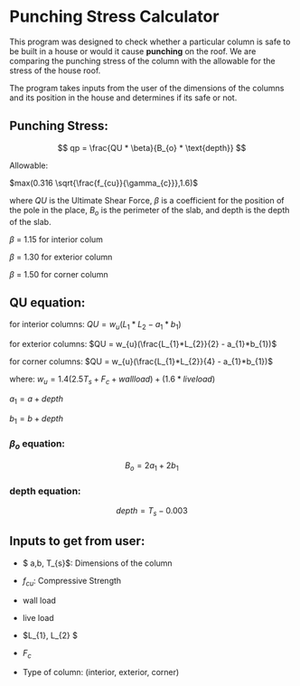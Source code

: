# Punching Stress Calculator

This program was designed to check whether a particular column is safe to be built in a house or would it cause **punching** on the roof. We are comparing the punching stress of the column with the allowable for the stress of the house roof.

The program takes inputs from the user of the dimensions of the columns and its position in the house and determines if its safe or not.

## Punching Stress:
$$ qp =  \frac{QU * \beta}{B_{o} * \text{depth}} $$ 

Allowable:

$max(0.316 \sqrt{\frac{f_{cu}}{\gamma_{c}}},1.6)$


where $QU$ is the Ultimate Shear Force, $\beta$ is a coefficient for the position of the pole in the place, $B_{o}$ is the perimeter of the slab, and depth is the depth of the slab.

$\beta$ = 1.15 for interior colum

$\beta$ = 1.30 for exterior column

$\beta$ = 1.50 for corner column


## QU equation:
for interior columns:
$QU = w_{u}(L_{1}*L_{2} - a_{1}*b_{1})$

for exterior columns:
$QU = w_{u}(\frac{L_{1}*L_{2}}{2} - a_{1}*b_{1})$

for corner columns:
$QU = w_{u}(\frac{L_{1}*L_{2}}{4} - a_{1}*b_{1})$


where:
$w_{u} = 1.4(2.5T_{s} + F_{c} + wall load) + (1.6 * live load)$

$a_{1} = a+depth$

$b_{1} = b+depth$


### $\beta_{o}$ equation:
$$ B_{o} = 2a_{1} + 2b_{1}$$

### depth equation:
$$ depth = T_{s} - 0.003$$

## Inputs to get from user:

 - $ a,b, T_{s}$: Dimensions of the column

 - $f_{cu}$: Compressive Strength

 - wall load
 - live load
 - $L_{1}, L_{2} $
 - $F_{c}$
 - Type of column: (interior, exterior, corner)

